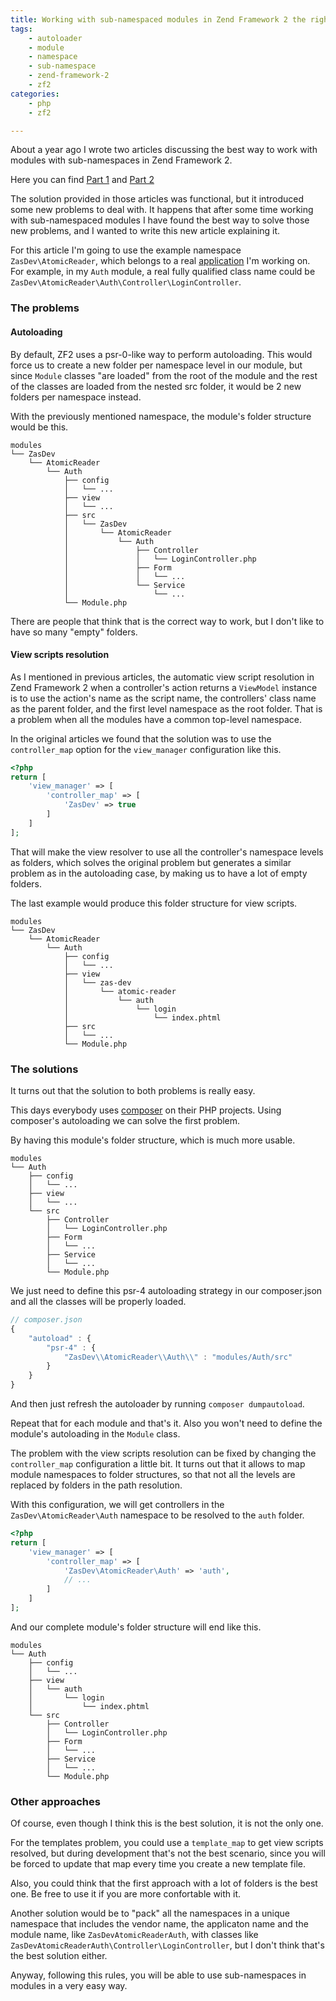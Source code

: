 ```yaml
---
title: Working with sub-namespaced modules in Zend Framework 2 the right way 
tags:
    - autoloader
    - module
    - namespace
    - sub-namespace
    - zend-framework-2
    - zf2
categories:
    - php
    - zf2

---
```


About a year ago I wrote two articles discussing the best way to work with modules with sub-namespaces in Zend Framework 2.

Here you can find [Part 1](http://blog.alejandrocelaya.com/2014/05/21/create-modules-with-sub-namespaces-in-zend-framework-2/) and [Part 2](http://blog.alejandrocelaya.com/2014/06/21/create-modules-with-sub-namespaces-in-zend-framework-2-part-ii/)

The solution provided in those articles was functional, but it introduced some new problems to deal with. It happens that after some time working with sub-namespaced modules I have found the best way to solve those new problems, and I wanted to write this new article explaining it.

For this article I'm going to use the example namespace `ZasDev\AtomicReader`, which belongs to a real [application](http://www.atomic-reader.com) I'm working on. For example, in my `Auth` module, a real fully qualified class name could be `ZasDev\AtomicReader\Auth\Controller\LoginController`.

### The problems

#### Autoloading

By default, ZF2 uses a psr-0-like way to perform autoloading. This would force us to create a new folder per namespace level in our module, but since `Module` classes "are loaded" from the root of the module and the rest of the classes are loaded from the nested src folder, it would be 2 new folders per namespace instead.

With the previously mentioned namespace, the module's folder structure would be this.
 
~~~
modules
└── ZasDev
    └── AtomicReader
        └── Auth
            ├── config
            │   └── ...
            ├── view
            │   └── ...
            ├── src
            │   └── ZasDev
            │       └── AtomicReader
            │           └── Auth
            │               ├── Controller
            │               │   └── LoginController.php
            │               ├── Form
            │               │   └── ...
            │               └── Service
            │                   └── ...
            └── Module.php
~~~

There are people that think that is the correct way to work, but I don't like to have so many "empty" folders.

#### View scripts resolution

As I mentioned in previous articles, the automatic view script resolution in Zend Framework 2 when a controller's action returns a `ViewModel` instance is to use the action's name as the script name, the controllers' class name as the parent folder, and the first level namespace as the root folder. That is a problem when all the modules have a common top-level namespace.
 
In the original articles we found that the solution was to use the `controller_map` option for the `view_manager` configuration like this.

~~~php
<?php
return [
    'view_manager' => [
        'controller_map' => [
            'ZasDev' => true
        ]
    ]
];
~~~

That will make the view resolver to use all the controller's namespace levels as folders, which solves the original problem but generates a similar problem as in the autoloading case, by making us to have a lot of empty folders.

The last example would produce this folder structure for view scripts.

~~~
modules
└── ZasDev
    └── AtomicReader
        └── Auth
            ├── config
            │   └── ...
            ├── view
            │   └── zas-dev
            │       └── atomic-reader
            │           └── auth
            │               └── login
            │                   └── index.phtml
            ├── src
            │   └── ...
            └── Module.php
~~~

### The solutions

It turns out that the solution to both problems is really easy.

This days everybody uses [composer](https://getcomposer.org/) on their PHP projects. Using composer's autoloading we can solve the first problem.
 
By having this module's folder structure, which is much more usable.

~~~
modules
└── Auth
    ├── config
    │   └── ...
    ├── view
    │   └── ...
    └── src
        ├── Controller
        │   └── LoginController.php
        ├── Form
        │   └── ...
        ├── Service
        │   └── ...
        └── Module.php
~~~

We just need to define this psr-4 autoloading strategy in our composer.json and all the classes will be properly loaded.

~~~javascript
// composer.json
{
    "autoload" : {
        "psr-4" : {
            "ZasDev\\AtomicReader\\Auth\\" : "modules/Auth/src"
        }
    }
}
~~~

And then just refresh the autoloader by running `composer dumpautoload`.

Repeat that for each module and that's it. Also you won't need to define the module's autoloading in the `Module` class.

The problem with the view scripts resolution can be fixed by changing the `controller_map` configuration a little bit. It turns out that it allows to map module namespaces to folder structures, so that not all the levels are replaced by folders in the path resolution.

With this configuration, we will get controllers in the `ZasDev\AtomicReader\Auth` namespace to be resolved to the `auth` folder.

~~~php
<?php
return [
    'view_manager' => [
        'controller_map' => [
            'ZasDev\AtomicReader\Auth' => 'auth',
            // ...
        ]
    ]
];
~~~

And our complete module's folder structure will end like this.

~~~
modules
└── Auth
    ├── config
    │   └── ...
    ├── view
    │   └── auth
    │       └── login
    │           └── index.phtml
    └── src
        ├── Controller
        │   └── LoginController.php
        ├── Form
        │   └── ...
        ├── Service
        │   └── ...
        └── Module.php
~~~

### Other approaches

Of course, even though I think this is the best solution, it is not the only one.
 
For the templates problem, you could use a `template_map` to get view scripts resolved, but during development that's not the best scenario, since you will be forced to update that map every time you create a new template file.

Also, you could think that the first approach with a lot of folders is the best one. Be free to use it if you are more confortable with it.

Another solution would be to "pack" all the namespaces in a unique namespace that includes the vendor name, the applicaton name and the module name, like `ZasDevAtomicReaderAuth`, with classes like `ZasDevAtomicReaderAuth\Controller\LoginController`, but I don't think that's the best solution either.

Anyway, following this rules, you will be able to use sub-namespaces in modules in a very easy way. 
